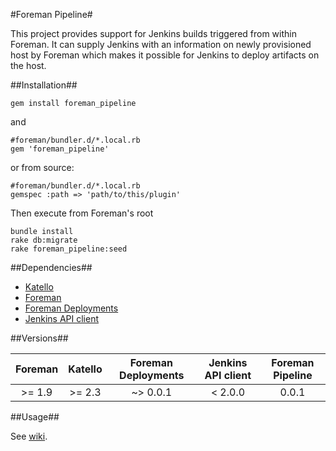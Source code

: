 #Foreman Pipeline#

This project provides support for Jenkins builds triggered from within Foreman. It can supply Jenkins with an information on newly provisioned host by Foreman which makes it possible for Jenkins to deploy artifacts on the host.

##Installation##

```
gem install foreman_pipeline
```

and

```
#foreman/bundler.d/*.local.rb
gem 'foreman_pipeline'
```

or from source:

```
#foreman/bundler.d/*.local.rb
gemspec :path => 'path/to/this/plugin'
```

Then execute from Foreman's root
```
bundle install
rake db:migrate
rake foreman_pipeline:seed
```

##Dependencies##

* [Katello](https://github.com/Katello/katello)
* [Foreman](https://github.com/theforeman/foreman)
* [Foreman Deployments](https://github.com/theforeman/foreman_deployments)
* [Jenkins API client](https://github.com/arangamani/jenkins_api_client)

##Versions##

|Foreman  |Katello  |Foreman Deployments  |Jenkins API client  |Foreman Pipeline  |
|:-------:|:-------:|:-------------------:|:------------------:|:----------------:|
|>= 1.9   | >= 2.3  | ~> 0.0.1            | < 2.0.0            |   0.0.1          |


##Usage##

See [wiki](https://github.com/xprazak2/foreman-pipeline/wiki/Jobs).
